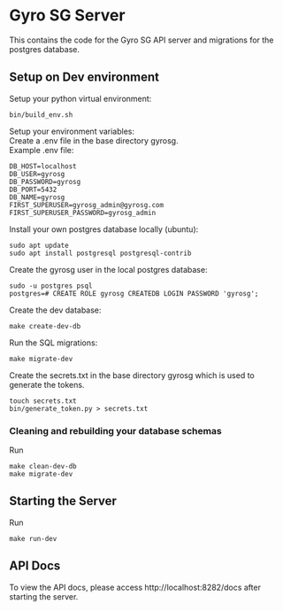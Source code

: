 # Gyro SG Server
This contains the code for the Gyro SG API server and migrations for the postgres database.  

## Setup on Dev environment
Setup your python virtual environment:
```
bin/build_env.sh
```

Setup your environment variables:  
Create a .env file in the base directory gyrosg.  
Example .env file:
```.env
DB_HOST=localhost
DB_USER=gyrosg
DB_PASSWORD=gyrosg
DB_PORT=5432
DB_NAME=gyrosg
FIRST_SUPERUSER=gyrosg_admin@gyrosg.com
FIRST_SUPERUSER_PASSWORD=gyrosg_admin
```

Install your own postgres database locally (ubuntu):
```
sudo apt update
sudo apt install postgresql postgresql-contrib
```

Create the gyrosg user in the local postgres database:
```
sudo -u postgres psql
postgres=# CREATE ROLE gyrosg CREATEDB LOGIN PASSWORD 'gyrosg'; 
```

Create the dev database:
```
make create-dev-db
```

Run the SQL migrations:
```
make migrate-dev
```

Create the secrets.txt in the base directory gyrosg which is used to generate the tokens. 
```
touch secrets.txt
bin/generate_token.py > secrets.txt
```

### Cleaning and rebuilding your database schemas
Run 
```
make clean-dev-db
make migrate-dev
```

## Starting the Server
Run 
```
make run-dev
```

## API Docs
To view the API docs, please access http://localhost:8282/docs after starting the server.
